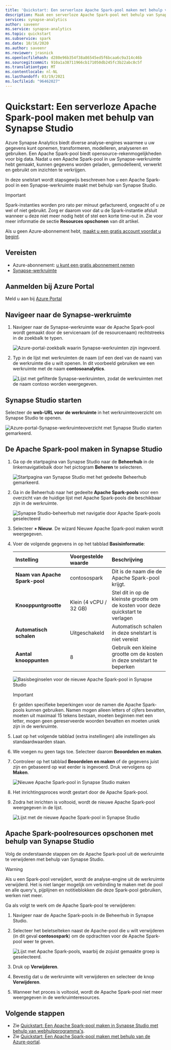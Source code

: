 ```yaml
---
title: 'Quickstart: Een serverloze Apache Spark-pool maken met behulp van Synapse Studio'
description: Maak een serverloze Apache Spark-pool met behulp van Synapse Studio door de stappen in deze handleiding uit te voeren.
services: synapse-analytics
author: saveenr
ms.service: synapse-analytics
ms.topic: quickstart
ms.subservice: spark
ms.date: 10/16/2020
ms.author: saveenr
ms.reviewer: jrasnick
ms.openlocfilehash: d280e96b354f38a86545ed5f6bcaa6c9a314c46b
ms.sourcegitcommit: 910a1a38711966cb171050db245fc3b22abc8c5f
ms.translationtype: MT
ms.contentlocale: nl-NL
ms.lasthandoff: 03/19/2021
ms.locfileid: "96462027"
---
```

# <a name="quickstart-create-a-serverless-apache-spark-pool-using-synapse-studio"></a>Quickstart: Een serverloze Apache Spark-pool maken met behulp van Synapse Studio

Azure Synapse Analytics biedt diverse analyse-engines waarmee u uw gegevens kunt opnemen, transformeren, modelleren, analyseren en gebruiken. Een Apache Spark-pool biedt opensource-rekenmogelijkheden voor big data. Nadat u een Apache Spark-pool in uw Synapse-werkruimte hebt gemaakt, kunnen gegevens worden geladen, gemodelleerd, verwerkt en gebruikt om inzichten te verkrijgen.  

In deze snelstart wordt stapsgewijs beschreven hoe u een Apache Spark-pool in een Synapse-werkruimte maakt met behulp van Synapse Studio.

> [!IMPORTANT]
> Spark-instanties worden pro rato per minuut gefactureerd, ongeacht of u ze wel of niet gebruikt. Zorg er daarom voor dat u de Spark-instantie afsluit wanneer u deze niet meer nodig hebt of stel een korte time-out in. Zie voor meer informatie de sectie **Resources opschonen** van dit artikel.

Als u geen Azure-abonnement hebt, [maakt u een gratis account voordat u begint](https://azure.microsoft.com/free/).

## <a name="prerequisites"></a>Vereisten

- Azure-abonnement: [u kunt een gratis abonnement nemen](https://azure.microsoft.com/free/)
- [Synapse-werkruimte](./quickstart-create-workspace.md)

## <a name="sign-in-to-the-azure-portal"></a>Aanmelden bij Azure Portal

Meld u aan bij [Azure Portal](https://portal.azure.com/)

## <a name="navigate-to-the-synapse-workspace"></a>Navigeer naar de Synapse-werkruimte

1. Navigeer naar de Synapse-werkruimte waar de Apache Spark-pool wordt gemaakt door de servicenaam (of de resourcenaam) rechtstreeks in de zoekbalk te typen.

    ![Azure-portal-zoekbalk waarin Synapse-werkruimten zijn ingevoerd.](media/quickstart-create-sql-pool/create-sql-pool-00a.png)
1. Typ in de lijst met werkruimten de naam (of een deel van de naam) van de werkruimte die u wilt openen. In dit voorbeeld gebruiken we een werkruimte met de naam **contosoanalytics**.

    ![Lijst met gefilterde Synapse-werkruimten, zodat de werkruimten met de naam contoso worden weergegeven.](media/quickstart-create-sql-pool/create-sql-pool-00b.png)

## <a name="launch-synapse-studio"></a>Synapse Studio starten 

Selecteer de **web-URL voor de werkruimte** in het werkruimteoverzicht om Synapse Studio te openen.

![Azure-portal-Synapse-werkruimteoverzicht met Synapse Studio starten gemarkeerd.](media/quickstart-create-apache-spark-pool/create-spark-pool-studio-20.png)

## <a name="create-the-apache-spark-pool-in-synapse-studio"></a>De Apache Spark-pool maken in Synapse Studio

1. Ga op de startpagina van Synapse Studio naar de **Beheerhub** in de linkernavigatiebalk door het pictogram **Beheren** te selecteren.

    ![Startpagina van Synapse Studio met het gedeelte Beheerhub gemarkeerd.](media/quickstart-create-apache-spark-pool/create-spark-pool-studio-21.png)

1. Ga in de Beheerhub naar het gedeelte **Apache Spark-pools** voor een overzicht van de huidige lijst met Apache Spark-pools die beschikbaar zijn in de werkruimte.
    
    ![Synapse Studio-beheerhub met navigatie door Apache Spark-pools geselecteerd](media/quickstart-create-apache-spark-pool/create-spark-pool-studio-22.png)

1. Selecteer **+ Nieuw**. De wizard Nieuwe Apache Spark-pool maken wordt weergegeven. 

1. Voer de volgende gegevens in op het tabblad **Basisinformatie**:

    | Instelling | Voorgestelde waarde | Beschrijving |
    | :------ | :-------------- | :---------- |
    | **Naam van Apache Spark-pool** | contosospark | Dit is de naam die de Apache Spark-pool krijgt. |
    | **Knooppuntgrootte** | Klein (4 vCPU / 32 GB) | Stel dit in op de kleinste grootte om de kosten voor deze quickstart te verlagen |
    | **Automatisch schalen** | Uitgeschakeld | Automatisch schalen in deze snelstart is niet vereist |
    | **Aantal knooppunten** | 8 | Gebruik een kleine grootte om de kosten in deze snelstart te beperken|
       
    ![Basisbeginselen voor de nieuwe Apache Spark-pool in Synapse Studio](media/quickstart-create-apache-spark-pool/create-spark-pool-studio-24.png)
    
    > [!IMPORTANT]
    > Er gelden specifieke beperkingen voor de namen die Apache Spark-pools kunnen gebruiken. Namen mogen alleen letters of cijfers bevatten, moeten uit maximaal 15 tekens bestaan, moeten beginnen met een letter, mogen geen gereserveerde woorden bevatten en moeten uniek zijn in de werkruimte.

1. Laat op het volgende tabblad (extra instellingen) alle instellingen als standaardwaarden staan.

1. We voegen nu geen tags toe. Selecteer daarom **Beoordelen en maken**.

1. Controleer op het tabblad **Beoordelen en maken** of de gegevens juist zijn en gebaseerd op wat eerder is ingevoerd. Druk vervolgens op **Maken**. 

    ![Nieuwe Apache Spark-pool in Synapse Studio maken](media/quickstart-create-apache-spark-pool/create-spark-pool-studio-26.png)

1. Het inrichtingsproces wordt gestart door de Apache Spark-pool.

1. Zodra het inrichten is voltooid, wordt de nieuwe Apache Spark-pool weergegeven in de lijst.
    
    ![Lijst met de nieuwe Apache Spark-pool in Synapse Studio](media/quickstart-create-apache-spark-pool/create-spark-pool-studio-28.png)

## <a name="clean-up-apache-spark-pool-resources-using-synapse-studio"></a>Apache Spark-poolresources opschonen met behulp van Synapse Studio

Volg de onderstaande stappen om de Apache Spark-pool uit de werkruimte te verwijderen met behulp van Synapse Studio.
> [!WARNING]
> Als u een Spark-pool verwijdert, wordt de analyse-engine uit de werkruimte verwijderd. Het is niet langer mogelijk om verbinding te maken met de pool en alle query's, pijplijnen en notitieblokken die deze Spark-pool gebruiken, werken niet meer.

Ga als volgt te werk om de Apache Spark-pool te verwijderen:

1. Navigeer naar de Apache Spark-pools in de Beheerhub in Synapse Studio.
1. Selecteer het beletselteken naast de Apache-pool die u wilt verwijderen (in dit geval **contosospark**) om de opdrachten voor de Apache Spark-pool weer te geven.

    ![Lijst met Apache Spark-pools, waarbij de zojuist gemaakte groep is geselecteerd.](media/quickstart-create-apache-spark-pool/create-spark-pool-studio-29.png)

1. Druk op **Verwijderen**.
1. Bevestig dat u de werkruimte wilt verwijderen en selecteer de knop **Verwijderen**.
1. Wanneer het proces is voltooid, wordt de Apache Spark-pool niet meer weergegeven in de werkruimteresources. 

## <a name="next-steps"></a>Volgende stappen

- Zie [Quickstart: Een Apache Spark-pool maken in Synapse Studio met behulp van webhulpprogramma's](quickstart-apache-spark-notebook.md).
- Zie [Quickstart: Een Apache Spark-pool maken met behulp van de Azure-portal](quickstart-create-apache-spark-pool-portal.md).
